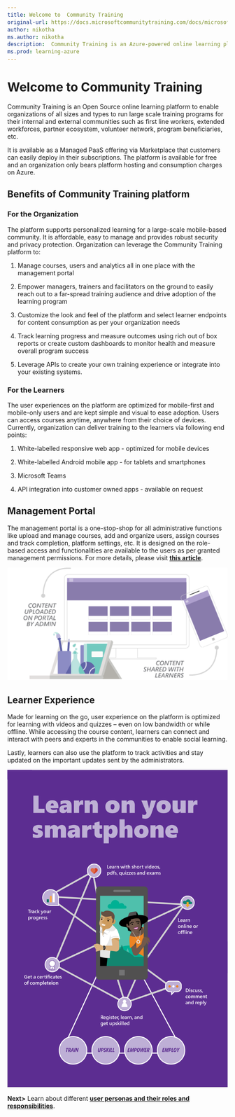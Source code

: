 ```yaml
---
title: Welcome to  Community Training
original-url: https://docs.microsoftcommunitytraining.com/docs/microsoft-community-training-overview
author: nikotha
ms.author: nikotha
description:  Community Training is an Azure-powered online learning platform to enable organizations of all sizes and types to run large scale training programs for their internal and external communities.
ms.prod: learning-azure
---
```


# Welcome to  Community Training

Community Training is an Open Source online learning platform to enable organizations of all sizes and types to run large scale training programs for their internal and external communities such as first line workers, extended workforces, partner ecosystem, volunteer network, program beneficiaries, etc.

It is available as a Managed PaaS offering via Marketplace that customers can easily deploy in their subscriptions. The platform is available for free and an organization only bears platform hosting and consumption charges on Azure.

## Benefits of Community Training platform

### For the Organization

The platform supports personalized learning for a large-scale mobile-based community. It is affordable, easy to manage and provides robust security and privacy protection. Organization can leverage the Community Training platform to:

1. Manage courses, users and analytics all in one place with the management portal

2. Empower managers, trainers and facilitators on the ground to easily reach out to a far-spread training audience and drive adoption of the learning program

3. Customize the look and feel of the platform and select learner endpoints for content consumption as per your organization needs

4. Track learning progress and measure outcomes using rich out of box reports or create custom dashboards to monitor health and measure overall program success

5. Leverage APIs to create your own training experience or integrate into your existing systems.

### For the Learners

The user experiences on the platform are optimized for mobile-first and mobile-only users and are kept simple and visual to ease adoption. Users can access courses anytime, anywhere from their choice of devices. Currently, organization can deliver training to the learners via following end points:

1. White-labelled responsive web app - optimized for mobile devices

2. White-labelled Android mobile app - for tablets and smartphones

3. Microsoft Teams

4. API integration into customer owned apps - available on request

## Management Portal

The management portal is a one-stop-shop for all administrative functions like upload and manage courses, add and organize users, assign courses and track completion, platform settings, etc. It is designed on the role-based access and functionalities are available to the users as per granted management permissions. For more details, please visit [**this article**](../get-started/user-role-and-management-portal-overview.md).

![admin content upload](../media/admin-content-upload.png)

## Learner Experience

Made for learning on the go, user experience on the platform is optimized for learning with videos and quizzes – even on low bandwidth or while offline. While accessing the course content, learners can connect and interact with peers and experts in the communities to enable social learning.  

Lastly, learners can also use the platform to track activities and stay updated on the important updates sent by the administrators.

![overview article - learners](../media/overview%20article%20-%20learners.png)

**Next>** Learn about different [**user personas and their roles and responsibilities**](../get-started/user-role-and-management-portal-overview.md).
